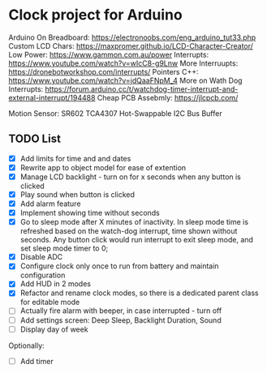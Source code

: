 # Clock project for Arduino 

Arduino On Breadboard: https://electronoobs.com/eng_arduino_tut33.php
Custom LCD Chars: https://maxpromer.github.io/LCD-Character-Creator/
Low Power: https://www.gammon.com.au/power
Interrupts: https://www.youtube.com/watch?v=wIcC8-g9Lnw
More Interruupts: https://dronebotworkshop.com/interrupts/
Pointers C++: https://www.youtube.com/watch?v=jdQaaFNpM_4
More on Wath Dog Interrupts: https://forum.arduino.cc/t/watchdog-timer-interrupt-and-external-interrupt/194488
Cheap PCB Assebmly: https://jlcpcb.com/

Motion Sensor: SR602 
TCA4307 Hot-Swappable I2C Bus Buffer

## TODO List
- [x] Add limits for time and and dates
- [x] Rewrite app to object model for ease of extention
- [x] Manage LCD backlight - turn on for x seconds when any button is clicked
- [x] Play sound when button is clicked
- [x] Add alarm feature
- [x] Implement showing time without seconds
- [x] Go to sleep mode after X minutes of inactivity. In sleep mode time is refreshed based on the watch-dog interrupt, time shown without seconds. Any button click would run interrupt to exit sleep mode, and set sleep mode timer to 0; 
- [x] Disable ADC
- [x] Configure clock only once to run from battery and maintain configuration
- [x] Add HUD in 2 modes
- [x] Refactor and rename clock modes, so there is a dedicated parent class for editable mode
- [ ] Actually fire alarm with beeper, in case interrupted - turn off
- [ ] Add settings screen: Deep Sleep, Backlight Duration, Sound
- [ ] Display day of week

Optionally: 
- [ ] Add timer